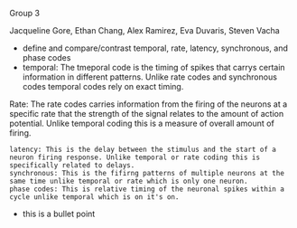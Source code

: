 Group 3


Jacqueline Gore, Ethan Chang, Alex Ramirez, Eva Duvaris, Steven Vacha
* define and compare/contrast temporal, rate, latency, synchronous, and phase codes
* temporal: The tmeporal code is the timing of spikes that carrys certain information in different patterns. Unlike rate codes and synchronous codes temporal codes rely on exact timing.

Rate: The rate codes carries information from the firing of the neurons at a specific rate that the strength of the signal relates to the amount of action potential. Unlike temporal coding this is a measure of overall amount of firing.

    latency: This is the delay between the stimulus and the start of a neuron firing response. Unlike temporal or rate coding this is specifically related to delays.
    synchronous: This is the fifirng patterns of multiple neurons at the same time unlike temporal or rate which is only one neuron. 
    phase codes: This is relative timing of the neuronal spikes within a cycle unlike temporal which is on it's on. 
* this is a bullet point
